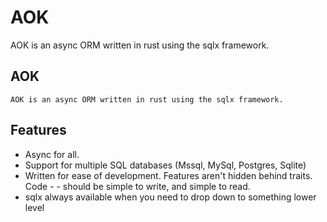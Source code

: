# AOK

AOK is an async ORM written in rust using the sqlx framework.

## AOK
    AOK is an async ORM written in rust using the sqlx framework.
## Features
- Async for all.
- Support for multiple SQL databases (Mssql, MySql, Postgres, Sqlite)
- Written for ease of development. Features aren't hidden behind traits. Code - - should be simple to write, and simple to read.
- sqlx always available when you need to drop down to something lower level